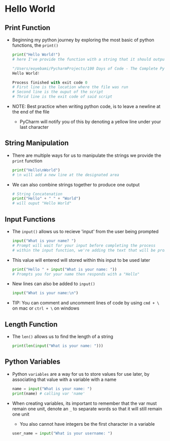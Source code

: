 <h1>Hello World</h1>

<h2>Print Function</h2>

* Beginning my python journey by exploring the most basic of python functions, the `print()`

  ```python
  print("Hello World!")
  # here I've provide the function with a string that it should output on PyCharm, resulting in the following

  "/Users/eoyebami/PycharmProjects/100 Days of Code - The Complete Python Pro Bootcamp/.idea/VirtualEnvironment/bin/python" /Users/eoyebami/PycharmProjects/100 Days of Code - The Complete Python Pro Bootcamp/Day 1/task/task.py 
  Hello World!

  Process finished with exit code 0
  # First line is the location where the file was run
  # Second line is the ouput of the script
  # Thrid line is the exit code of said script
  ```

* NOTE: Best practice when writing python code, is to leave a newline at the end of the file
  - PyCharm will notify you of this by denoting a yellow line under your last character

<h2>String Manipulation</h2>

* There are multiple ways for us to manipulate the strings we provide the `print` function

  ```python
  print("Hello\nWorld")
  # \n will add a new line at the designated area
  ```

* We can also combine strings together to produce one output
 
  ```python
  # String Concatenation
  print("Hello" + " " + "World")
  # will ouput "Hello World"
  ```

<h2>Input Functions</h2>

* The `input()` allows us to recieve 'input' from the user being prompted

  ```python
  input("What is your name? ")
  # Prompt will wait for your input before completing the process
  # within the input function, we're adding the text that will be prompted to the user
  ```

* This value will entered will stored within this input to be used later

  ```python
  print("Hello " + input("What is your name: "))
  # Prompts you for your name then responds with a "Hello"
  ```

* New lines can also be added to `input()`

  ```python
  input("What is your name:\n")
  ```

* TIP: You can comment and uncomment lines of code by using `cmd + \` on mac or `ctrl + \` on windows

<h2>Length Function</h2>

* The `len()` allows us to find the length of a string

  ```python
  print(len(input("What is your name: ")))
  ```

<h2>Python Variables</h2>

* Python `variables` are a way for us to store values for use later, by associating that value with a variable with a name

  ```python
  name = input("What is your name: ")
  print(name) # calling var 'name'
  ```

* When creating variables, its important to remember that the var must remain one unit, denote an `_` to separate words so that it will still remain one unit
  - You also cannot have integers be the first character in a variable
  
  ```python
  user_name = input("What is your username: ")
  ```

